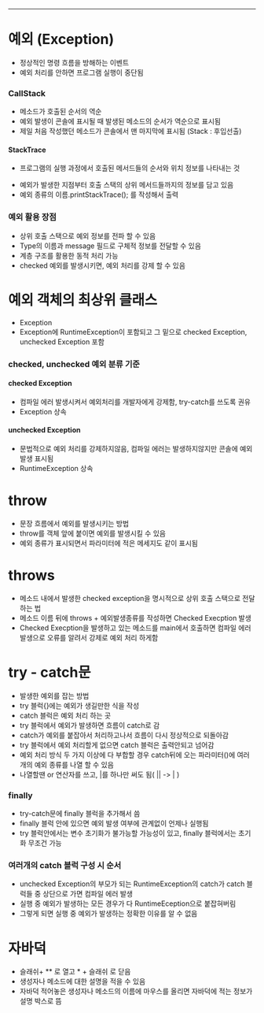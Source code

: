 
---
# 예외 (Exception)
- 정상적인 명령 흐름을 방해하는 이벤트
- 예외 처리를 안하면 프로그램 실행이 중단됨
### CallStack
- 메소드가 호출된 순서의 역순
- 예외 발생이 콘솔에 표시될 때 발생된 메소드의 순서가 역순으로 표시됨
- 제일 처음 작성했던 메소드가 콘솔에서 맨 마지막에 표시됨 (Stack : 후입선출)
#### StackTrace
- 프로그램의 실행 과정에서 호출된 메서드들의 순서와 위치 정보를 나타내는 것
 * 예외가 발생한 지점부터 호출 스택의 상위 메서드들까지의 정보를 담고 있음
 * 예외 종류의 이름.printStackTrace(); 를 작성해서 출력
### 예외 활용 장점
- 상위 호출 스택으로 예외 정보를 전파 할 수 있음
- Type의 이름과 message 필드로 구체적 정보를 전달할 수 있음
- 계층 구조를 활용한 동적 처리 가능
- checked 예외를 발생시키면, 예외 처리를 강제 할 수 있음
# 예외 객체의 최상위 클래스
- Exception
- Exception에 RuntimeException이 포함되고 그 밑으로 checked Exception, unchecked Exception 포함
### checked, unchecked 예외 분류 기준
#### checked Exception 
- 컴파일 에러 발생시켜서 예외처리를 개발자에게 강제함, try-catch를 쓰도록 권유
- Exception 상속
#### unchecked Exception
- 문법적으로 예외 처리를 강제하지않음, 컴파일 에러는 발생하지않지만 콘솔에 예외 발생 표시됨
- RuntimeException 상속
# throw
-  문장 흐름에서 예외를 발생시키는 방법
- throw를 객체 앞에 붙이면 예외를 발생시킬 수 있음
- 예외 종류가 표시되면서 파라미터에 적은 메세지도 같이 표시됨
# throws
- 메소드 내에서 발생한 checked exception을 명시적으로 상위 호출 스택으로 전달하는 법
- 메소드 이름 뒤에 throws + 예외발생종류를 작성하면 Checked Execption 발생
- Checked Execption을 발생하고 있는 메소드를 main에서 호출하면 컴파일 에러 발생으로 오류를 알려서 강제로 예외 처리 하게함
# try - catch문
-  발생한 예외를 잡는 방법
- try 블럭{}에는 예외가 생길만한 식을 작성
- catch 블럭은 예외 처리 하는 곳
-  try 블럭에서 예외가 발생하면 흐름이 catch로 감
- catch가 예외를 붙잡아서 처리하고나서 흐름이 다시 정상적으로 되돌아감
- try 블럭에서 예외 처리할게 없으면 catch 블럭은 출력안되고 넘어감
- 예외 처리 방식 두 가지 이상에 다 부합할 경우 catch뒤에 오는  파라미터()에 여러개의 예외 종류를 나열 할 수 있음
- 나열할땐 or 연산자를 쓰고, |를 하나만 써도 됨( || -> | )
### finally
- try-catch문에 finally 블럭을 추가해서 씀
- finally 블럭 안에 있으면 예외 발생 여부에 관계없이 언제나 실행됨
- try 블럭안에서는 변수 초기화가 불가능할 가능성이 있고, finally 블럭에서는 초기화 무조건 가능
### 여러개의 catch 블럭 구성 시 순서
- unchecked Exception의 부모가 되는 RuntimeException의 catch가 catch 블럭들 중 상단으로 가면 컴파일 에러 발생
- 실행 중 예외가 발생하는 모든 경우가 다 RuntimeEception으로 붙잡혀버림
- 그렇게 되면 실행 중 예외가 발생하는 정확한 이유를 알 수 없음
# 자바덕
-  슬래쉬+ ** 로 열고 * + 슬래쉬 로 닫음
- 생성자나 메소드에 대한 설명을 적을 수 있음
- 자바덕 적어놓은 생성자나 메소드의 이름에 마우스를 올리면 자바덕에 적는 정보가 설명 박스로 뜸

